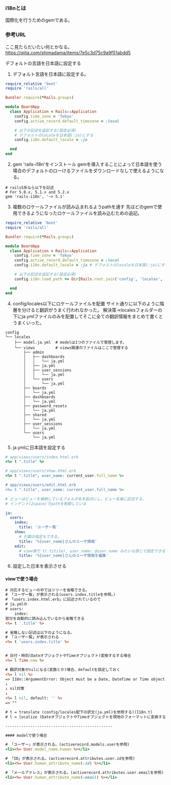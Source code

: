 ### i18nとは
国際化を行うためのgemである。

### 参考URL
ここ見たらだいたい何とかなる。
https://qiita.com/shimadama/items/7e5c3d75c9a9f51abdd5


デフォルトの言語を日本語に設定する
1. デフォルト言語を日本語に設定する。
```ruby:config/application.rb
require_relative 'boot'
require 'rails/all'

Bundler.require(*Rails.groups)

module BoardApp
  class Application < Rails::Application
    config.time_zone = 'Tokyo'
    config.active_record.default_timezone = :local

    # 以下の記述を追記する(設定必須)
    # デフォルトのlocaleを日本語(:ja)にする
    config.i18n.default_locale = :ja

  end
end
```

2. gem 'rails-i18n'をインストール
gemを導入することによって日本語を使う場合のデフォルトのローけるファイルをダウンロードなしで使えるようになる。
```ruby:gemfile
# rails5系なら以下を記述
# For 5.0.x, 5.1.x and 5.2.x
gem 'rails-i18n', '~> 5.1'
```

3. 複数のロケールファイルが読み込まれるようpathを通す
先ほどのgemで使用できるようになったロケールファイルを読み込むための追記。
```ruby
require_relative 'boot'
require 'rails/all'

Bundler.require(*Rails.groups)

module BoardApp
  class Application < Rails::Application
    config.time_zone = 'Tokyo'
    config.active_record.default_timezone = :local
    config.i18n.default_locale = :ja # デフォルトのlocaleを日本語(:ja)にする

    # 以下の記述を追記する(設定必須)
    config.i18n.load_path += Dir[Rails.root.join('config', 'locales', '**', '*.{rb,yml}').to_s]

  end
end
```

4. config/locales以下にロケールファイルを配置
サイト通りに以下のように階層を分けると翻訳がうまく行われなかった。
解決策→localesフォルダーの下にja.ymlファイルのみを配置してそこに全ての翻訳情報をまとめて書くとうまくいった。

```
config
└── locales
    ├── model.ja.yml  # modelは1つのファイルで管理します。
    └── views         # views関連のファイルはここで管理する
        ├── admin
        │   ├── dashboards
        │   │   └── ja.yml
        │   ├── ja.yml
        │   ├── user_sessions
        │   │   └── ja.yml
        │   └── users
        │       └── ja.yml
        ├── boards
        │   └── ja.yml
        ├── dashboards
        │   └── ja.yml
        ├── password_resets
        │   └── ja.yml
        ├── shared
        │   └── ja.yml
        ├── user_sessions
        │   └── ja.yml
        └── users
            └── ja.yml
```

5. ja.ymlに日本語を設定する

```ruby
# app/views/users/index.html.erb
<%= t ".title" %>

# app/views/users/show.html.erb
<%= t ".title", user_name: current_user.full_name %>

# app/views/users/edit.html.erb
<%= t ".title", user_name: current_user.full_name %>
```

```ruby:config/locales/views/users/ja.yml
# ビューはビューを格納しているフォルダ名を起点にし、ビュー名毎に記述する。
# インデント(2space)でpathを制御している

ja:
  users:
    index:
      title: 'ユーザ一覧'
    show:
      # 引数の指定もできる。
      title: '%{user_name}さんのユーザ情報'
    edit:
      # view側で t(.titile), user_name: @user.name みたいな感じで設定できる
      title: '%{user_name}さんのユーザ情報を編集'
```

6. 設定した日本を表示させる


#### viewで使う場合

```ruby:app/views/users/index.html.erb
# 対応するビューの中ではツリーを省略できる。
# 「ユーザ一覧」が表示される(users.index.titleを参照。)
# 「users.index.html.erb」に記述されているので
# ja.ymlの
# users:
    index:
部分を自動的に読み込んでいるから省略できる
<%= t '.title' %>

# 省略しない記述は以下のようになる。
# 「ユーザ一覧」が表示される
<%= t 'users.index.title' %>


# 日付・時刻(DateオブジェクトやTimeオブジェクト)変換するする場合
<%= l Time.now %>

# 翻訳対象がnilになる(変数とか)場合、defaultを設定しておく
<%= l nil %>
=> I18n::ArgumentError: Object must be a Date, DateTime or Time object. nil given.
↓
↓ nil対策
↓
<%= l nil, default: '' %>
=> ""

# t = translate (config/locales配下の訳文(ja.yml)を参照する)(I18n.t)
# l = localize (DateオブジェクトやTimeオブジェクトを現地のフォーマットに変換する)(I18n.l)

-----------------------------------------------

#### modelで使う場合

# 「ユーザー」が表示される。(activerecord.models.userを参照)
<li><%= User.model_name.human %></li>

# 「ID」が表示される。(activerecord.attributes.user.idを参照)
<li><%= User.human_attribute_name(:id) %></li>

# 「メールアドレス」が表示される。(activerecord.attributes.user.emailを参照)
<li><%= User.human_attribute_name(:email) %></li>
```